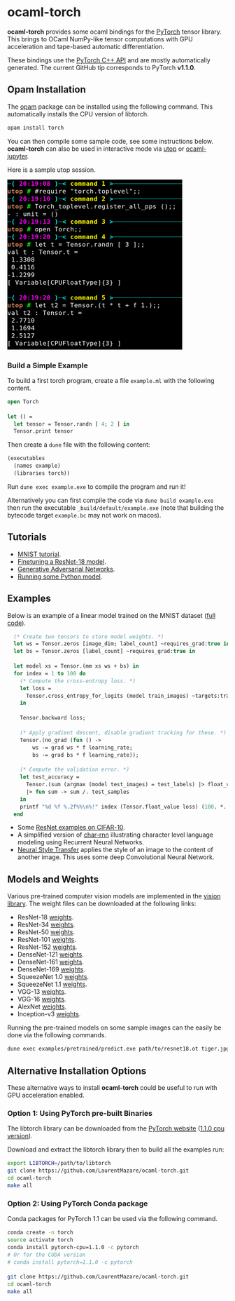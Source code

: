 # ocaml-torch
__ocaml-torch__ provides some ocaml bindings for the [PyTorch](https://pytorch.org) tensor library.
This brings to OCaml NumPy-like tensor computations with GPU acceleration and tape-based automatic
differentiation.

These bindings use the [PyTorch C++ API](https://pytorch.org/cppdocs/) and are
mostly automatically generated. The current GitHub tip corresponds to PyTorch **v1.1.0**.

## Opam Installation

The [opam](https://opam.ocaml.org/) package can be installed using the following command.
This automatically installs the CPU version of libtorch.

```bash
opam install torch
```

You can then compile some sample code, see some instructions below.
__ocaml-torch__ can also be used in interactive mode via
[utop](https://github.com/ocaml-community/utop) or
[ocaml-jupyter](https://github.com/akabe/ocaml-jupyter).

Here is a sample utop session.

![utop](./images/utop.png)


### Build a Simple Example

To build a first torch program, create a file `example.ml` with the
following content.

```ocaml
open Torch

let () =
  let tensor = Tensor.randn [ 4; 2 ] in
  Tensor.print tensor
```

Then create a `dune` file with the following content:

```ocaml
(executables
  (names example)
  (libraries torch))
```

Run `dune exec example.exe` to compile the program and run it!

Alternatively you can first compile the code via `dune build example.exe` then run the executable
`_build/default/example.exe` (note that building the bytecode target `example.bc` may
not work on macos).

## Tutorials

* [MNIST tutorial](https://github.com/LaurentMazare/ocaml-torch/tree/master/examples/mnist).
* [Finetuning a ResNet-18 model](https://github.com/LaurentMazare/ocaml-torch/blob/master/examples/pretrained/).
* [Generative Adversarial Networks](https://github.com/LaurentMazare/ocaml-torch/blob/master/examples/gan).
* [Running some Python model](https://github.com/LaurentMazare/ocaml-torch/tree/master/examples/jit).

## Examples

Below is an example of a linear model trained on the MNIST dataset ([full
code](https://github.com/LaurentMazare/ocaml-torch/blob/master/examples/mnist/linear.ml)).

```ocaml
  (* Create two tensors to store model weights. *)
  let ws = Tensor.zeros [image_dim; label_count] ~requires_grad:true in
  let bs = Tensor.zeros [label_count] ~requires_grad:true in

  let model xs = Tensor.(mm xs ws + bs) in
  for index = 1 to 100 do
    (* Compute the cross-entropy loss. *)
    let loss =
      Tensor.cross_entropy_for_logits (model train_images) ~targets:train_labels
    in

    Tensor.backward loss;

    (* Apply gradient descent, disable gradient tracking for these. *)
    Tensor.(no_grad (fun () ->
        ws -= grad ws * f learning_rate;
        bs -= grad bs * f learning_rate));

    (* Compute the validation error. *)
    let test_accuracy =
      Tensor.(sum (argmax (model test_images) = test_labels) |> float_value)
      |> fun sum -> sum /. test_samples
    in
    printf "%d %f %.2f%%\n%!" index (Tensor.float_value loss) (100. *. test_accuracy);
  end

```

* Some [ResNet examples on CIFAR-10](https://github.com/LaurentMazare/ocaml-torch/tree/master/examples/cifar).
* A simplified version of
  [char-rnn](https://github.com/LaurentMazare/ocaml-torch/blob/master/examples/char_rnn)
  illustrating character level language modeling using Recurrent Neural Networks.
* [Neural Style Transfer](https://github.com/LaurentMazare/ocaml-torch/blob/master/examples/neural_transfer)
  applies the style of an image to the content of another image. This uses some deep Convolutional Neural Network.

## Models and Weights

Various pre-trained computer vision models are implemented in the
[vision library](https://github.com/LaurentMazare/ocaml-torch/tree/master/src/vision).
The weight files can be downloaded at the following links:

* ResNet-18 [weights](https://github.com/LaurentMazare/ocaml-torch/releases/download/v0.1-unstable/resnet18.ot).
* ResNet-34 [weights](https://github.com/LaurentMazare/ocaml-torch/releases/download/v0.1-unstable/resnet34.ot).
* ResNet-50 [weights](https://github.com/LaurentMazare/ocaml-torch/releases/download/v0.1-unstable/resnet50.ot).
* ResNet-101 [weights](https://github.com/LaurentMazare/ocaml-torch/releases/download/v0.1-unstable/resnet101.ot).
* ResNet-152 [weights](https://github.com/LaurentMazare/ocaml-torch/releases/download/v0.1-unstable/resnet152.ot).
* DenseNet-121 [weights](https://github.com/LaurentMazare/ocaml-torch/releases/download/v0.1-unstable/densenet121.ot).
* DenseNet-161 [weights](https://github.com/LaurentMazare/ocaml-torch/releases/download/v0.1-unstable/densenet161.ot).
* DenseNet-169 [weights](https://github.com/LaurentMazare/ocaml-torch/releases/download/v0.1-unstable/densenet169.ot).
* SqueezeNet 1.0 [weights](https://github.com/LaurentMazare/ocaml-torch/releases/download/v0.1-unstable/squeezenet1_0.ot).
* SqueezeNet 1.1 [weights](https://github.com/LaurentMazare/ocaml-torch/releases/download/v0.1-unstable/squeezenet1_1.ot).
* VGG-13 [weights](https://github.com/LaurentMazare/ocaml-torch/releases/download/v0.1-unstable/vgg13.ot).
* VGG-16 [weights](https://github.com/LaurentMazare/ocaml-torch/releases/download/v0.1-unstable/vgg16.ot).
* AlexNet [weights](https://github.com/LaurentMazare/ocaml-torch/releases/download/v0.1-unstable/alexnet.ot).
* Inception-v3 [weights](https://github.com/LaurentMazare/ocaml-torch/releases/download/v0.1-unstable/inception-v3.ot).

Running the pre-trained models on some sample images can the easily be done via the following commands.
```bash
dune exec examples/pretrained/predict.exe path/to/resnet18.ot tiger.jpg
```

## Alternative Installation Options

These alternative ways to install __ocaml-torch__ could be useful to run with GPU
acceleration enabled.

### Option 1: Using PyTorch pre-built Binaries
The libtorch library can be downloaded from the [PyTorch
website](https://pytorch.org/resources) ([1.1.0 cpu
version](https://download.pytorch.org/libtorch/cpu/libtorch-shared-with-deps-1.1.0.zip)).

Download and extract the libtorch library then to build all the examples run:

```bash
export LIBTORCH=/path/to/libtorch
git clone https://github.com/LaurentMazare/ocaml-torch.git
cd ocaml-torch
make all
```

### Option 2: Using PyTorch Conda package
Conda packages for PyTorch 1.1 can be used via the following command.
```bash
conda create -n torch
source activate torch
conda install pytorch-cpu=1.1.0 -c pytorch
# Or for the CUDA version
# conda install pytorch=1.1.0 -c pytorch

git clone https://github.com/LaurentMazare/ocaml-torch.git
cd ocaml-torch
make all
```
